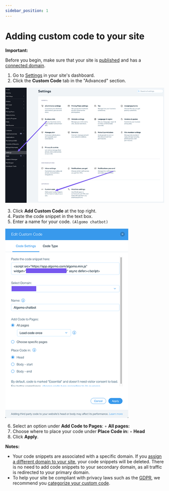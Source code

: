 ```yaml
---
sidebar_position: 1
---
```


# Adding custom code to your site

**Important:**

Before you begin, make sure that your site is [published](https://support.wix.com/en/article/publishing-your-site-6980885) and has a [connected domain](https://support.wix.com/en/article/connecting-a-domain-to-your-site).

1. Go to [Settings](https://www.wix.com/my-account/site-selector/?buttonText=Open%20Settings\&title=Select%20a%20Site\&autoSelectOnSingleSite=true\&actionUrl=https://www.wix.com/dashboard/\{{metaSiteId\}}/settings) in your site's dashboard.
2. Click the **Custom Code** tab in the "Advanced" section.

![Wix](../images/wix/Untitled.png)

3. Click **Add Custom Code** at the top right.
4. Paste the code snippet in the text box.&#x20;
5. Enter a name for your code. `(Algomo chatbot)`

![Wix](<../images/wix/Untitled 1.png>)

6. Select an option under **Add Code to Pages**: ◦ **All pages:**&#x20;
7. Choose where to place your code under **Place Code in:** ◦ **Head**
8. Click **Apply**.

**Notes:**

* Your code snippets are associated with a specific domain. If you [assign a different domain to your site](https://support.wix.com/en/article/assigning-a-domain-to-your-wix-site), your code snippets will be deleted. There is no need to add code snippets to your secondary domain, as all traffic is redirected to your primary domain.
* To help your site be compliant with privacy laws such as the [GDPR](https://support.wix.com/en/article/preparing-your-wix-site-for-the-gdpr), we recommend you [categorize your custom code](https://support.wix.com/en/article/categorizing-your-custom-code).
